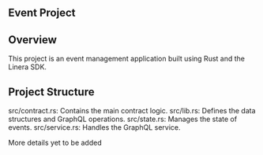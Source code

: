 ## Event Project

## Overview

This project is an event management application built using Rust and the Linera SDK.


## Project Structure

src/contract.rs: Contains the main contract logic.
src/lib.rs: Defines the data structures and GraphQL operations.
src/state.rs: Manages the state of events.
src/service.rs: Handles the GraphQL service.

More details yet to be added